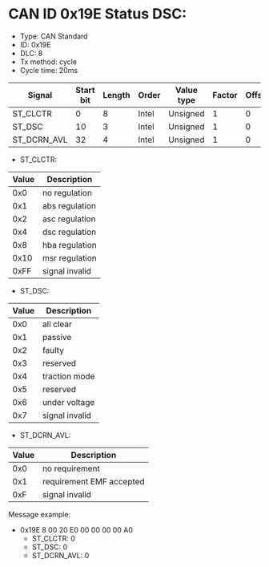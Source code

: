 # CAN ID 0x19E Status DSC:
- Type: CAN Standard
- ID: 0x19E
- DLC: 8
- Tx method: cycle
- Cycle time: 20ms

|Signal|Start bit|Length|Order|Value type|Factor|Offset|Unit|
|------|---------|------|-----|----------|------|------|----|
|ST_CLCTR|0|8|Intel|Unsigned|1|0||
|ST_DSC|10|3|Intel|Unsigned|1|0||
|ST_DCRN_AVL|32|4|Intel|Unsigned|1|0||

- ST_CLCTR:

|Value|Description|
|-----|-----------|
|0x0|no regulation|
|0x1|abs regulation|
|0x2|asc regulation|
|0x4|dsc regulation|
|0x8|hba regulation|
|0x10|msr regulation|
|0xFF|signal invalid|

- ST_DSC:

|Value|Description|
|-----|-----------|
|0x0|all clear|
|0x1|passive|
|0x2|faulty|
|0x3|reserved|
|0x4|traction mode|
|0x5|reserved|
|0x6|under voltage|
|0x7|signal invalid|

- ST_DCRN_AVL:

|Value|Description|
|-----|-----------|
|0x0|no requirement|
|0x1|requirement EMF accepted|
|0xF|signal invalid|

Message example:
- 0x19E 8 00 20 E0 00 00 00 00 A0
    - ST_CLCTR: 0
    - ST_DSC: 0
    - ST_DCRN_AVL: 0